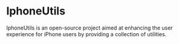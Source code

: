 # IphoneUtils
IphoneUtils is an open-source project aimed at enhancing the user experience for iPhone users by providing a collection of utilities.

